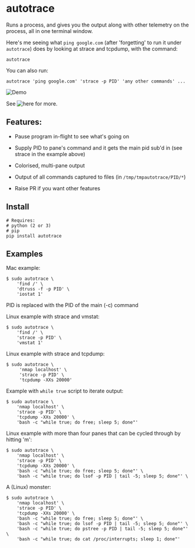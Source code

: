 # autotrace

Runs a process, and gives you the output along with other telemetry on the
process, all in one terminal window.

Here's me seeing what `ping google.com` (after 'forgetting' to run it under `autotrace`) does by looking at strace and tcpdump, with the command:

```
autotrace
```

You can also run:

```
autotrace 'ping google.com' 'strace -p PID' 'any other commands' ...
```

![Demo](https://raw.githubusercontent.com/ianmiell/autotrace/master/demo.gif)

See ![here](https://zwischenzugs.com/2018/05/21/autotrace-debug-on-steroids/) for more.

## Features:

- Pause program in-flight to see what's going on

- Supply PID to pane's command and it gets the main pid sub'd in (see strace in the example above)

- Colorised, multi-pane output

- Output of all commands captured to files (in `/tmp/tmpautotrace/PID/*`)

- Raise PR if you want other features


## Install

```
# Requires:
# python (2 or 3)
# pip
pip install autotrace
```


## Examples

Mac example:

```
$ sudo autotrace \
    'find /' \
    'dtruss -f -p PID' \
    'iostat 1'
```

PID is replaced with the PID of the main (-c) command


Linux example with strace and vmstat:

```
$ sudo autotrace \
    'find /' \
    'strace -p PID' \
    'vmstat 1'
```

Linux example with strace and tcpdump:

```
$ sudo autotrace \
     'nmap localhost' \
     'strace -p PID' \
     'tcpdump -XXs 20000'
```

Example with `while true` script to iterate output:

```
$ sudo autotrace \
    'nmap localhost' \
    'strace -p PID' \
    'tcpdump -XXs 20000' \
    'bash -c "while true; do free; sleep 5; done"'
```

Linux example with more than four panes that can be cycled through by hitting
'm':

```
$ sudo autotrace \
    'nmap localhost' \
    'strace -p PID' \
    'tcpdump -XXs 20000' \
    'bash -c "while true; do free; sleep 5; done"' \
    'bash -c "while true; do lsof -p PID | tail -5; sleep 5; done"' \
```

A (Linux) monster:

```
$ sudo autotrace \
    'nmap localhost' \
    'strace -p PID' \
    'tcpdump -XXs 20000' \
    'bash -c "while true; do free; sleep 5; done"' \
    'bash -c "while true; do lsof -p PID | tail -5; sleep 5; done"' \
    'bash -c "while true; do pstree -p PID | tail -5; sleep 5; done"' \
    'bash -c "while true; do cat /proc/interrupts; sleep 1; done"'
```

